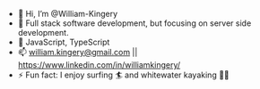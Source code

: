 - 👋 Hi, I’m @William-Kingery
- 👀 Full stack software development, but focusing on server side development. 
- 🌱 JavaScript, TypeScript
- 📫 william.kingery@gmail.com || https://www.linkedin.com/in/williamkingery/
- ⚡ Fun fact: I enjoy surfing 🏄 and whitewater kayaking 🚣‍♂️
